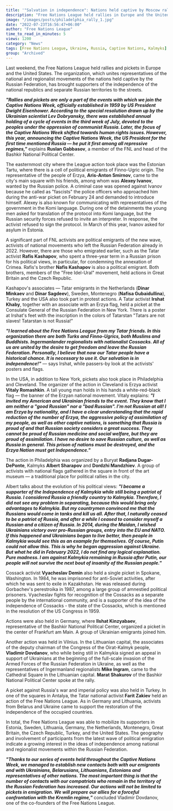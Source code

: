 ```yaml
---
title: '"Salvation in independence": Nations held captive by Moscow rallies in 11 cities around the world'
description: "Free Nations League held rallies in Europe and the United States. The organization, which unites representatives of the national and regionalist movements of the nations held captive by Moscow"
image: "/images/posts/philadelphia_rally_1.jpg"
date: "2022-07-23T16:56:47+06:00"
author: "Free Nations League"
time_to_read_in_minutes: 5
views: 1200
category: "News"
tags: [Free Nations League, Ukraine, Russia, Captive Nations, Kalmyks]
group: "Archived"
---
```

Last weekend, the Free Nations League held rallies and pickets in Europe and the United States. The organization, which unites representatives of the national and regionalist movements of the nations held captive by the Russian Federation, has brought supporters of the independence of the national republics and separate Russian territories to the streets.

***"Rallies and pickets are only a part of the events with which we join the Captive Nations Week, officially established in 1959 by US President Dwight Eisenhower. According to the special resolution drawn up by the Ukrainian scientist Lev Dobryansky, there was established annual holding of a cycle of events  in the third week of July, devoted to the peoples under the oppression of communist Russia. Later, the focus of the Captive Nations Week shifted towards human rights issues. However, this year, announcing the Captive Nations Week, the US President for the first time mentioned Russia — he put it first among all repressive regimes,"*** explains **Ruslan Gabbasov**, a member of the FNL and head of the Bashkir National Political Center.

The easternmost city where the League action took place was the Estonian Tartu, where there is a cell of political emigrants of Finno-Ugric origin. The representative of the people of Erzya, **Aris-Anton Smirnov**, came to the city's main square with his friends, among whom was **Alexey Ivanov**, wanted by the Russian police. A criminal case was opened against Ivanov because he called as "fascists" the police officers who approached him during the anti-war picket on February 24 and demanded to introduce himself. Alexey is also known for communicating with representatives of the government in the Komi language. During one of the detainments the young men asked for translation of the protocol into Komi language, but the Russian security forces refused to invite an interpreter. In response, the activist refused to sign the protocol. In March of this year, Ivanov asked for asylum in Estonia.

A significant part of FNL activists are political emigrants of the new wave, activists of national movements who left the Russian Federation already in 2022. However, there are those who emigrated earlier, such as the Tatar activist **Rafis Kashapov**, who spent a three-year term in a Russian prison for his political views, in particular, for condemning the annexation of Crimea. Rafis's brother **Nafis Kashapov** is also a political emigrant. Both brothers, members of the "Free Idel-Ural" movement, held actions in Great Britain and the Czech Republic.

Kashapov's associates — Tatar emigrants in the Netherlands (**Dinar Minkaev** and **Dinar Sagdeev**), Sweden, Montenegro (**Nafisa Gubaidullina**), Turkey and the USA also took part in protest actions. A Tatar activist **Irshat Khaby**, together with an associate with an Erzya flag, held a picket at the Consulate General of the Russian Federation in New York. There is a poster at Irshat's feet with the inscription in the colors of Tatarstan "Tatars are not slaves! Tatarstan is not Russia!"

***"I learned about the Free Nations League from my Tatar friends. In this organization there are both Turks and Finno-Ugrics, both Muslims and Buddhists. Ingermanlander regionalists with nationalist Cossacks. All of us are united by the desire to get freedom and leave the Russian Federation. Personally, I believe that now our Tatar people have a historical chance. It is necessary to use it. Our salvation is in independence!"*** — says Irshat, while passers-by look at the activists' posters and flags.

In the USA, in addition to New York, pickets also took place in Philadelphia and Cleveland. The organizer of the action in Cleveland is Erzya activist **Vitaly Romashkin**. A tall young man holds in his hands a white-red-black flag —  the banner of the Erzyan national movement. Vitaly explains: ***"I invited my American and Ukrainian friends to the event. They know that I am neither a "good Russian" nor a "bad Russian". I'm not Russian at all! I am Erzya by nationality, and I have a clear understanding that the rapid reduction of the number of Erzya, the aggressive policy of assimilation of my people, as well as other captive nations, is something that Russia is proud of and that Russian society considers a great success. They cannot be proud of Russian medicine and social welfare, but they are proud of assimilation. I have no desire to save Russian culture, as well as Russia in general. This prison of nations must be destroyed, and the Erzya Nation must get Independence."***

The action in Philadelphia was organized by a Buryat **Radjana Dugar-DePonte**, Kalmyks **Albert Sharapov** and **Dordzhi Mandzhiev**. A group of activists with national flags gathered in the square in front of the art museum — a traditional place for political rallies in the city.

Albert talks about the evolution of his political views: ***"I became a supporter of the Independence of Kalmykia while still being a patriot of Russia. I considered Russia a friendly country to Kalmykia. Therefore, I did not see any problem in separating, because this would bring only advantages to Kalmykia. But my countrymen convinced me that the Russians would come in tanks and kill us all. After that, I naturally ceased to be a patriot of Russia, and after a while I ceased to consider myself a Russian and a citizen of Russia. In 2014, during the Maidan, I wished Ukrainians victory over pro-Russian groups, entry into the EU and NATO. If this happened and Ukrainians began to live better, then people in Kalmykia would see this as an example for themselves. Of course, Putin could not allow this. This is why he began aggression against Ukraine. But what he did in February 2022, I do not find any logical explanation. Pure madness. I am against Kalmykia remaining in Russia after Putin, our people will not survive the next bout of insanity of the Russian people."***

Cossack activist **Vyacheslav Demin** also held a single picket in Spokane, Washington. In 1984, he was imprisoned for anti-Soviet activities, after which he was sent to exile in Kazakhstan. He was released during Gorbachev's perestroika in 1987, among a large group of amnestied political prisoners. Vyacheslav fights for recognition of the Cossacks as a separate people by the international community, and is a supporter of the idea of   the independence of Cossacks - the state of the Cossacks, which is mentioned in the resolution of the US Congress in 1959.

Actions were also held in Germany, where **Ilshat Kinzyabaev**, representative of the Bashkir National Political Center, organized a picket in the center of Frankfurt am Main. A group of Ukrainian emigrants joined him.

Another action was held in Vilnius. In the Lithuanian capital, the associates of the deputy chairman of the Congress of the Oirat-Kalmyk people, **Vladimir Dovdanov**, who while being still in Kalmykia signed an appeal in support of Ukrainians at the beginning of the full-scale invasion of the Armed Forces of the Russian Federation in Ukraine, as well as the representatives of Ingermanland regionalists **Mike Ingram**, came to the Cathedral Square in the Lithuanian capital. **Marat Shakurov** of the Bashkir National Political Center spoke at the rally.

A picket against Russia's war and imperial policy was also held in Turkey. In one of the squares in Antalya, the Tatar national activist **Farit Zakiev** held an action of the Free Nations League. As in Germany and Lithuania, activists from Belarus and Ukraine came to support the restoration of the independence of the occupied countries.

In total, the Free Nations League was able to mobilize its supporters in Estonia, Sweden, Lithuania, Germany, the Netherlands, Montenegro, Great Britain, the Czech Republic, Turkey, and the United States. The geography and involvement of participants from the latest wave of political emigration indicate a growing interest in the ideas of independence among national and regionalist movements within the Russian Federation.

***"Thanks to our series of events held throughout the Captive Nations Week, we managed to establish new contacts both with our emigrants and with Ukrainians, Belarusians, Lithuanians, Estonians and representatives of other nations. The most important thing is that the number of contacts with our compatriots who remain in the territory of the Russian Federation has increased. Our actions will not be limited to pickets in emigration. We will prepare our allies for a forceful confrontation with the Kremlin regime,"*** concluded Vladimir Dovdanov, one of the co-founders of the Free Nations League.